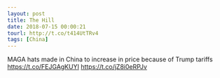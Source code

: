 ```yaml
---
layout: post
title: The Hill
date: 2018-07-15 00:00:21
tourl: http://t.co/t414UtTRv4
tags: [China]
---
```

MAGA hats made in China to increase in price because of Trump tariffs https://t.co/FEJGAgKUYI https://t.co/jZ8i0eRPJv